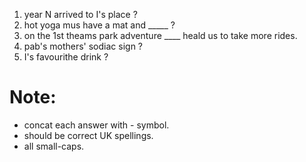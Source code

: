1. year N arrived to I's place ? 
2. hot yoga mus have a mat and _____ ?
3. on the 1st theams park adventure ____ heald us to take more rides.
4. pab's mothers' sodiac sign ? 
5. I's favourithe drink ?

# Note: 
- concat each answer with - symbol.
- should be correct UK spellings.
- all small-caps.
